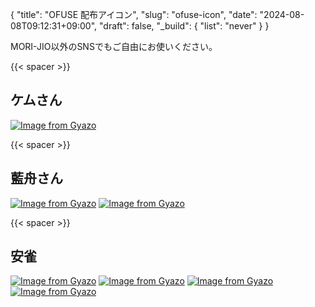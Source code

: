 {
    "title": "OFUSE 配布アイコン",
    "slug": "ofuse-icon",
    "date": "2024-08-08T09:12:31+09:00",
    "draft": false,
    "_build": {
        "list": "never"
    }
}

MORI-JIO以外のSNSでもご自由にお使いください。

{{< spacer >}}

## ケムさん
[![Image from Gyazo](https://i.gyazo.com/36fc6e85508a39443be3327acdf5f568/thumb/360.png)](https://gyazo.com/36fc6e85508a39443be3327acdf5f568)

{{< spacer >}}

## 藍舟さん
[![Image from Gyazo](https://i.gyazo.com/d0d3dcf05181e2fed7df7431509f3e70/thumb/360.png)](https://gyazo.com/d0d3dcf05181e2fed7df7431509f3e70)
[![Image from Gyazo](https://i.gyazo.com/b2a339188ffc9d82858ac6009b4e18f3/thumb/360.png)](https://gyazo.com/b2a339188ffc9d82858ac6009b4e18f3)

{{< spacer >}}

## 安雀
[![Image from Gyazo](https://i.gyazo.com/63d7cd0c701860446a0d3dbdfd5233ff/thumb/360.png)](https://gyazo.com/63d7cd0c701860446a0d3dbdfd5233ff)
[![Image from Gyazo](https://i.gyazo.com/63f94f9675777b98c4024fedaa02e8e5/thumb/360.png)](https://gyazo.com/63f94f9675777b98c4024fedaa02e8e5)
[![Image from Gyazo](https://i.gyazo.com/8e900ca756b87a19ced60ee7fe7b24a6/thumb/360.png)](https://gyazo.com/8e900ca756b87a19ced60ee7fe7b24a6)
[![Image from Gyazo](https://i.gyazo.com/16130c39d92e6466d2a4c389302eb774/thumb/360.png)](https://gyazo.com/16130c39d92e6466d2a4c389302eb774)
